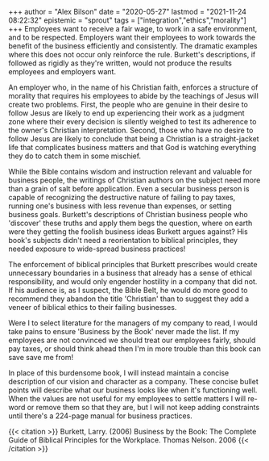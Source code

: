 +++
author = "Alex Bilson"
date = "2020-05-27"
lastmod = "2021-11-24 08:22:32"
epistemic = "sprout"
tags = ["integration","ethics","morality"]
+++
Employees want to receive a fair wage, to work in a safe environment, and to be respected. Employers want their employees to work towards the benefit of the business efficiently and consistently. The dramatic examples where this does not occur only reinforce the rule. Burkett's descriptions, if followed as rigidly as they're written, would not produce the results employees and employers want.

An employer who, in the name of his Christian faith, enforces a structure of morality that requires his employees to abide by the teachings of Jesus will create two problems. First, the people who are genuine in their desire to follow Jesus are likely to end up experiencing their work as a judgment zone where their every decision is silently weighed to test its adherence to the owner's Christian interpretation. Second, those who have no desire to follow Jesus are likely to conclude that being a Christian is a straight-jacket life that complicates business matters and that God is watching everything they do to catch them in some mischief.

While the Bible contains wisdom and instruction relevant and valuable for business people, the writings of Christian authors on the subject need more than a grain of salt before application. Even a secular business person is capable of recognizing the destructive nature of failing to pay taxes, running one's business with less revenue than expenses, or setting business goals. Burkett's descriptions of Christian business people who 'discover' these truths and apply them begs the question, where on earth were they getting the foolish business ideas Burkett argues against? His book's subjects didn't need a reorientation to biblical principles, they needed exposure to wide-spread business practices!

The enforcement of biblical principles that Burkett prescribes would create unnecessary boundaries in a business that already has a sense of ethical responsibility, and would only engender hostility in a company that did not. If his audience is, as I suspect, the Bible Belt, he would do more good to recommend they abandon the title 'Christian' than to suggest they add a veneer of biblical ethics to their failing businesses.

Were I to select literature for the managers of my company to read, I would take pains to ensure 'Business by the Book' never made the list.  If my employees are not convinced we should treat our employees fairly, should pay taxes, or should think ahead then I'm in more trouble than this book can save save me from!

In place of this burdensome book, I will instead maintain a concise description of our vision and character as a company.  These concise bullet points will describe what our business looks like when it's functioning well. When the values are not useful for my employees to settle matters I will re-word or remove them so that they are, but I will not keep adding constraints until there's a 224-page manual for business practices.

{{< citation >}}
Burkett, Larry. (2006) Business by the Book: The Complete Guide of Biblical Principles for the Workplace. Thomas Nelson. 2006
{{< /citation >}}
